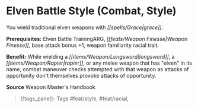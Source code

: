 ﻿---
cssclass: [feats]

---
# Elven Battle Style (Combat, Style)

You wield traditional elven weapons with _[[spells/Grace|grace]]_.

**Prerequisites:** Elven Battle TrainingARG, _[[feats/Weapon Finesse|Weapon Finesse]]_, base attack bonus +1, weapon familiarity racial trait.

**Benefit:** While wielding a _[[items/Weapon/Longsword|longsword]]_, a _[[items/Weapon/Rapier|rapier]]_, or any melee weapon that has "elven" in its name, combat maneuver checks attempted with that weapon as attacks of opportunity don't themselves provoke attacks of opportunity.

**Source** Weapon Master's Handbook
>[!tags_panel]- Tags
> #feat/style, #feat/racial, 